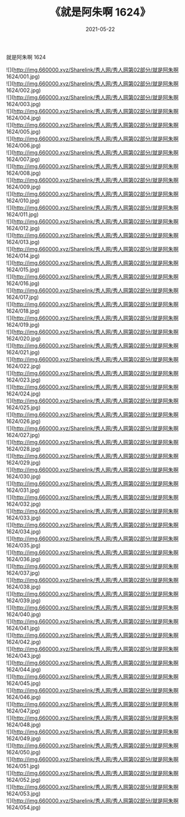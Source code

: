 ﻿---
layout: post
title:  《就是阿朱啊 1624》
date:   2021-05-22
img: http://img.660000.xyz/Sharelink/秀人网/秀人网第02部分/就是阿朱啊 1624/000.jpg
categories: [美女, 清纯, 唯美]
---

就是阿朱啊 1624

  ![](http://img.660000.xyz/Sharelink/秀人网/秀人网第02部分/就是阿朱啊 1624/001.jpg) <br> ![](http://img.660000.xyz/Sharelink/秀人网/秀人网第02部分/就是阿朱啊 1624/002.jpg) <br> ![](http://img.660000.xyz/Sharelink/秀人网/秀人网第02部分/就是阿朱啊 1624/003.jpg) <br> ![](http://img.660000.xyz/Sharelink/秀人网/秀人网第02部分/就是阿朱啊 1624/004.jpg) <br> ![](http://img.660000.xyz/Sharelink/秀人网/秀人网第02部分/就是阿朱啊 1624/005.jpg) <br> ![](http://img.660000.xyz/Sharelink/秀人网/秀人网第02部分/就是阿朱啊 1624/006.jpg) <br> ![](http://img.660000.xyz/Sharelink/秀人网/秀人网第02部分/就是阿朱啊 1624/007.jpg) <br> ![](http://img.660000.xyz/Sharelink/秀人网/秀人网第02部分/就是阿朱啊 1624/008.jpg) <br> ![](http://img.660000.xyz/Sharelink/秀人网/秀人网第02部分/就是阿朱啊 1624/009.jpg) <br> ![](http://img.660000.xyz/Sharelink/秀人网/秀人网第02部分/就是阿朱啊 1624/010.jpg) <br> ![](http://img.660000.xyz/Sharelink/秀人网/秀人网第02部分/就是阿朱啊 1624/011.jpg) <br> ![](http://img.660000.xyz/Sharelink/秀人网/秀人网第02部分/就是阿朱啊 1624/012.jpg) <br> ![](http://img.660000.xyz/Sharelink/秀人网/秀人网第02部分/就是阿朱啊 1624/013.jpg) <br> ![](http://img.660000.xyz/Sharelink/秀人网/秀人网第02部分/就是阿朱啊 1624/014.jpg) <br> ![](http://img.660000.xyz/Sharelink/秀人网/秀人网第02部分/就是阿朱啊 1624/015.jpg) <br> ![](http://img.660000.xyz/Sharelink/秀人网/秀人网第02部分/就是阿朱啊 1624/016.jpg) <br> ![](http://img.660000.xyz/Sharelink/秀人网/秀人网第02部分/就是阿朱啊 1624/017.jpg) <br> ![](http://img.660000.xyz/Sharelink/秀人网/秀人网第02部分/就是阿朱啊 1624/018.jpg) <br> ![](http://img.660000.xyz/Sharelink/秀人网/秀人网第02部分/就是阿朱啊 1624/019.jpg) <br> ![](http://img.660000.xyz/Sharelink/秀人网/秀人网第02部分/就是阿朱啊 1624/020.jpg) <br> ![](http://img.660000.xyz/Sharelink/秀人网/秀人网第02部分/就是阿朱啊 1624/021.jpg) <br> ![](http://img.660000.xyz/Sharelink/秀人网/秀人网第02部分/就是阿朱啊 1624/022.jpg) <br> ![](http://img.660000.xyz/Sharelink/秀人网/秀人网第02部分/就是阿朱啊 1624/023.jpg) <br> ![](http://img.660000.xyz/Sharelink/秀人网/秀人网第02部分/就是阿朱啊 1624/024.jpg) <br> ![](http://img.660000.xyz/Sharelink/秀人网/秀人网第02部分/就是阿朱啊 1624/025.jpg) <br> ![](http://img.660000.xyz/Sharelink/秀人网/秀人网第02部分/就是阿朱啊 1624/026.jpg) <br> ![](http://img.660000.xyz/Sharelink/秀人网/秀人网第02部分/就是阿朱啊 1624/027.jpg) <br> ![](http://img.660000.xyz/Sharelink/秀人网/秀人网第02部分/就是阿朱啊 1624/028.jpg) <br> ![](http://img.660000.xyz/Sharelink/秀人网/秀人网第02部分/就是阿朱啊 1624/029.jpg) <br> ![](http://img.660000.xyz/Sharelink/秀人网/秀人网第02部分/就是阿朱啊 1624/030.jpg) <br> ![](http://img.660000.xyz/Sharelink/秀人网/秀人网第02部分/就是阿朱啊 1624/031.jpg) <br> ![](http://img.660000.xyz/Sharelink/秀人网/秀人网第02部分/就是阿朱啊 1624/032.jpg) <br> ![](http://img.660000.xyz/Sharelink/秀人网/秀人网第02部分/就是阿朱啊 1624/033.jpg) <br> ![](http://img.660000.xyz/Sharelink/秀人网/秀人网第02部分/就是阿朱啊 1624/034.jpg) <br> ![](http://img.660000.xyz/Sharelink/秀人网/秀人网第02部分/就是阿朱啊 1624/035.jpg) <br> ![](http://img.660000.xyz/Sharelink/秀人网/秀人网第02部分/就是阿朱啊 1624/036.jpg) <br> ![](http://img.660000.xyz/Sharelink/秀人网/秀人网第02部分/就是阿朱啊 1624/037.jpg) <br> ![](http://img.660000.xyz/Sharelink/秀人网/秀人网第02部分/就是阿朱啊 1624/038.jpg) <br> ![](http://img.660000.xyz/Sharelink/秀人网/秀人网第02部分/就是阿朱啊 1624/039.jpg) <br> ![](http://img.660000.xyz/Sharelink/秀人网/秀人网第02部分/就是阿朱啊 1624/040.jpg) <br> ![](http://img.660000.xyz/Sharelink/秀人网/秀人网第02部分/就是阿朱啊 1624/041.jpg) <br> ![](http://img.660000.xyz/Sharelink/秀人网/秀人网第02部分/就是阿朱啊 1624/042.jpg) <br> ![](http://img.660000.xyz/Sharelink/秀人网/秀人网第02部分/就是阿朱啊 1624/043.jpg) <br> ![](http://img.660000.xyz/Sharelink/秀人网/秀人网第02部分/就是阿朱啊 1624/044.jpg) <br> ![](http://img.660000.xyz/Sharelink/秀人网/秀人网第02部分/就是阿朱啊 1624/045.jpg) <br> ![](http://img.660000.xyz/Sharelink/秀人网/秀人网第02部分/就是阿朱啊 1624/046.jpg) <br> ![](http://img.660000.xyz/Sharelink/秀人网/秀人网第02部分/就是阿朱啊 1624/047.jpg) <br> ![](http://img.660000.xyz/Sharelink/秀人网/秀人网第02部分/就是阿朱啊 1624/048.jpg) <br> ![](http://img.660000.xyz/Sharelink/秀人网/秀人网第02部分/就是阿朱啊 1624/049.jpg) <br> ![](http://img.660000.xyz/Sharelink/秀人网/秀人网第02部分/就是阿朱啊 1624/050.jpg) <br> ![](http://img.660000.xyz/Sharelink/秀人网/秀人网第02部分/就是阿朱啊 1624/051.jpg) <br> ![](http://img.660000.xyz/Sharelink/秀人网/秀人网第02部分/就是阿朱啊 1624/052.jpg) <br> ![](http://img.660000.xyz/Sharelink/秀人网/秀人网第02部分/就是阿朱啊 1624/053.jpg) <br> ![](http://img.660000.xyz/Sharelink/秀人网/秀人网第02部分/就是阿朱啊 1624/054.jpg) <br>
